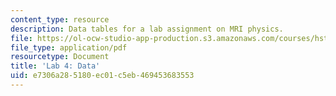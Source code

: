 ```yaml
---
content_type: resource
description: Data tables for a lab assignment on MRI physics.
file: https://ol-ocw-studio-app-production.s3.amazonaws.com/courses/hst-583-functional-magnetic-resonance-imaging-data-acquisition-and-analysis-fall-2008/e7306a285180ec01c5eb469453683553_lab4_data.pdf
file_type: application/pdf
resourcetype: Document
title: 'Lab 4: Data'
uid: e7306a28-5180-ec01-c5eb-469453683553
---
```

